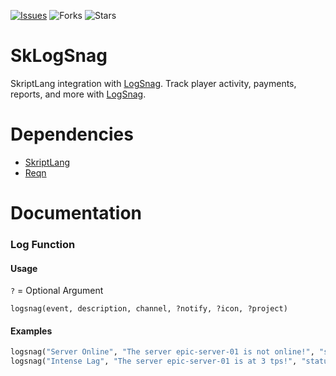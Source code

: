 [![Issues](https://img.shields.io/github/issues/Minematic/SkLogSnag)](https://github.com/Baezor1/Shop/issues) ![Forks](https://img.shields.io/github/forks/Minematic/SkLogSnag) ![Stars](https://img.shields.io/github/stars/Minematic/SkLogSnag)

# SkLogSnag
SkriptLang integration with [LogSnag](https://logsnag.com/). Track player activity, payments, reports, and more with [LogSnag](https://logsnag.com/).

# Dependencies
- [SkriptLang](https://github.com/SkriptLang/Skript/releases)
- [Reqn](https://forums.skunity.com/resources/reqn.95/)

# Documentation
### Log Function
#### Usage
`?` = Optional Argument
```
logsnag(event, description, channel, ?notify, ?icon, ?project)
```
#### Examples
```hs
logsnag("Server Online", "The server epic-server-01 is not online!", "status")
logsnag("Intense Lag", "The server epic-server-01 is at 3 tps!", "status", "true", "🔥")
```
